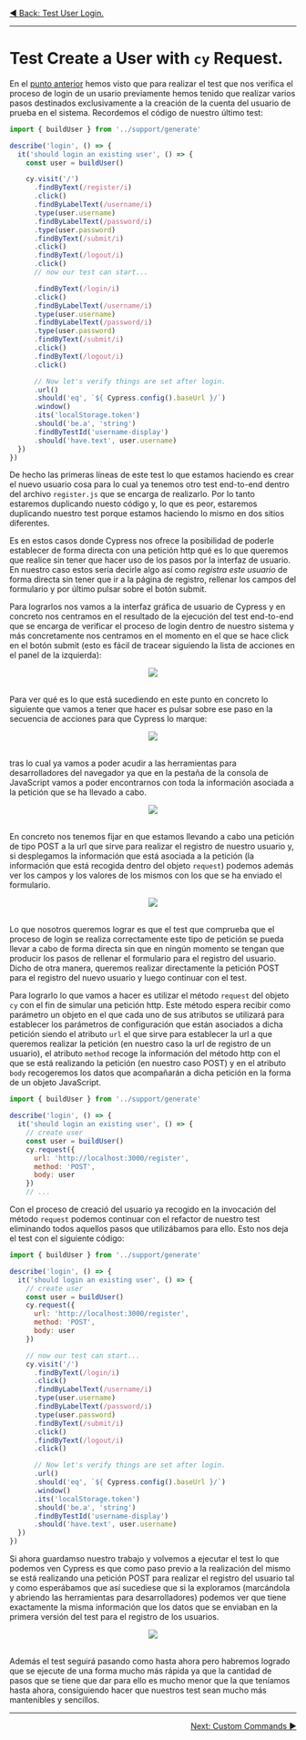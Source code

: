 <p align="left">
  <a href="06_11.md">◀ Back: Test User Login.</a>
</p>

---
# Test Create a User with `cy` Request.

En el [punto anterior](./06_11.md) hemos visto que para realizar el test que nos verifica el proceso de login de un usario previamente hemos tenido que realizar varios pasos destinados exclusivamente a la creación de la cuenta del usuario de prueba en el sistema. Recordemos el código de nuestro último test:

```js
import { buildUser } from '../support/generate'

describe('login', () => {
  it('should login an existing user', () => {
    const user = buildUser()

    cy.visit('/')
      .findByText(/register/i)
      .click()
      .findByLabelText(/username/i)
      .type(user.username)
      .findByLabelText(/password/i)
      .type(user.password)
      .findByText(/submit/i)
      .click()
      .findByText(/logout/i)
      .click()
      // now our test can start...

      .findByText(/login/i)
      .click()
      .findByLabelText(/username/i)
      .type(user.username)
      .findByLabelText(/password/i)
      .type(user.password)
      .findByText(/submit/i)
      .click()
      .findByText(/logout/i)
      .click()

      // Now let's verify things are set after login.
      .url()
      .should('eq', `${ Cypress.config().baseUrl }/`)
      .window()
      .its('localStorage.token')
      .should('be.a', 'string')
      .findByTestId('username-display')
      .should('have.text', user.username)
  })
})
```

De hecho las primeras líneas de este test lo que estamos haciendo es crear el nuevo usuario cosa para lo cual ya tenemos otro test end-to-end dentro del archivo `register.js` que se encarga de realizarlo. Por lo tanto estaremos duplicando nuesto código y, lo que es peor, estaremos duplicando nuestro test porque estamos haciendo lo mismo en dos sitios diferentes.

Es en estos casos donde Cypress nos ofrece la posibilidad de poderle establecer de forma directa con una petición http qué es lo que queremos que realice sin tener que hacer uso de los pasos por la interfaz de usuario. En nuestro caso estos sería decirle algo así como *registra este usuario* de forma directa sin tener que ir a la página de registro, rellenar los campos del formulario y por último pulsar sobre el botón submit.

Para lograrlos nos vamos a la interfaz gráfica de usuario de Cypress y en concreto nos centramos en el resultado de la ejecución del test end-to-end que se encarga de verificar el proceso de login dentro de nuestro sistema y más concretamente nos centramos en el momento en el que se hace click en el botón submit (esto es fácil de tracear siguiendo la lista de acciones en el panel de la izquierda):

<div style='text-align: center'>
  <img src='images/06_51.png' />
</div>
<br />

Para ver qué es lo que está sucediendo en este punto en concreto lo siguiente que vamos a tener que hacer es pulsar sobre ese paso en la secuencia de acciones para que Cypress lo marque:

<div style='text-align: center'>
  <img src='images/06_52.png' />
</div>
<br />

tras lo cual ya vamos a poder acudir a las herramientas para desarrolladores del navegador ya que en la pestaña de la consola de JavaScript vamos a poder encontrarnos con toda la información asociada a la petición que se ha llevado a cabo.

<div style='text-align: center'>
  <img src='images/06_53.png' />
</div>
<br />

En concreto nos tenemos fijar en que estamos llevando a cabo una petición de tipo POST a la url que sirve para realizar el registro de nuestro usuario y, si desplegamos la información que está asociada a la petición (la información que está recogida dentro del objeto `request`) podemos además ver los campos y los valores de los mismos con los que se ha enviado el formulario.

<div style='text-align: center'>
  <img src='images/06_54.png' />
</div>
<br />

Lo que nosotros queremos lograr es que el test que comprueba que el proceso de login se realiza correctamente este tipo de petición se pueda llevar a cabo de forma directa sin que en ningún momento se tengan que producir los pasos de rellenar el formulario para el registro del usuario. Dicho de otra manera, queremos realizar directamente la petición POST para el registro del nuevo usuario y luego continuar con el test.

Para lograrlo lo que vamos a hacer es utilizar el método `request` del objeto `cy` con el fin de simular una petición http. Este método espera recibir como parámetro un objeto en el que cada uno de sus atributos se utilizará para establecer los parámetros de configuración que están asociados a dicha petición siendo el atributo `url` el que sirve para establecer la url a que queremos realizar la petición (en nuestro caso la url de registro de un usuario), el atributo `method` recoge la información del método http con el que se está realizando la petición (en nuestro caso POST) y en el atributo `body` recogeremos los datos que acompañarán a dicha petición en la forma de un objeto JavaScript.

```js
import { buildUser } from '../support/generate'

describe('login', () => {
  it('should login an existing user', () => {
    // create user
    const user = buildUser()
    cy.request({
      url: 'http://localhost:3000/register',
      method: 'POST',
      body: user
    })
    // ...
```

Con el proceso de creació del usuario ya recogido en la invocación del método `request` podemos continuar con el refactor de nuestro test eliminando todos aquellos pasos que utilizábamos para ello. Esto nos deja el test con el siguiente código:

```js
import { buildUser } from '../support/generate'

describe('login', () => {
  it('should login an existing user', () => {
    // create user
    const user = buildUser()
    cy.request({
      url: 'http://localhost:3000/register',
      method: 'POST',
      body: user
    })

    // now our test can start...
    cy.visit('/')
      .findByText(/login/i)
      .click()
      .findByLabelText(/username/i)
      .type(user.username)
      .findByLabelText(/password/i)
      .type(user.password)
      .findByText(/submit/i)
      .click()
      .findByText(/logout/i)
      .click()

      // Now let's verify things are set after login.
      .url()
      .should('eq', `${ Cypress.config().baseUrl }/`)
      .window()
      .its('localStorage.token')
      .should('be.a', 'string')
      .findByTestId('username-display')
      .should('have.text', user.username)
  })
})
```

Si ahora guardamso nuestro trabajo y volvemos a ejecutar el test lo que podemos ven Cypress es que como paso previo a la realización del mismo se está realizando una petición POST para realizar el registro del usuario tal y como esperábamos que así sucediese que si la exploramos (marcándola y abriendo las herramientas para desarrolladores) podemos ver que tiene exactamente la misma información que los datos que se enviaban en la primera versión del test para el registro de los usuarios.

<div style='text-align: center'>
  <img src='images/06_55.png' />
</div>
<br />

Además el test seguirá pasando como hasta ahora pero habremos logrado que se ejecute de una forma mucho más rápida ya que la cantidad de pasos que se tiene que dar para ello es mucho menor que la que teníamos hasta ahora, consiguiendo hacer que nuestros test sean mucho más mantenibles y sencillos.

---

<p align="right">
  <a href="06_13.md">Next: Custom Commands ▶</a>
</p>
